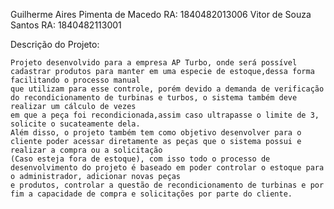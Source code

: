 Guilherme Aires Pimenta de Macedo RA: 1840482013006
Vitor de Souza Santos             RA: 1840482113001

Descrição do Projeto:
  
    Projeto desenvolvido para a empresa AP Turbo, onde será possível cadastrar produtos para manter em uma especie de estoque,dessa forma facilitando o processo manual 
    que utilizam para esse controle, porém devido a demanda de verificação do recondicionamento de turbinas e turbos, o sistema também deve realizar um cálculo de vezes
    em que a peça foi recondicionada,assim caso ultrapasse o limite de 3, solicite o sucateamente dela.
    Além disso, o projeto também tem como objetivo desenvolver para o cliente poder acessar diretamente as peças que o sistema possui e realizar a compra ou a solicitação 
    (Caso esteja fora de estoque), com isso todo o processo de desenvolvimento do projeto é baseado em poder controlar o estoque para o administrador, adicionar novas peças
    e produtos, controlar a questão de recondicionamento de turbinas e por fim a capacidade de compra e solicitações por parte do cliente.
